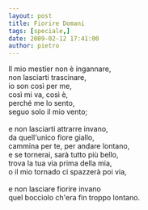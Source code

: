 ```yaml
---
layout: post
title: Fiorire Domani
tags: [speciale,]
date: 2009-02-12 17:41:00
author: pietro
---
```

Il mio mestier non è ingannare,<br/>non lasciarti trascinare,<br/>io son così per me,<br/>così mi va, così è,<br/>perché me lo sento,<br/>seguo solo il mio vento;<br/><br/>e non lasciarti attrarre invano,<br/>da quell'unico fiore giallo,<br/>cammina per te, per andare lontano,<br/>e se tornerai, sarà tutto più bello,<br/>trova la tua via prima della mia,<br/>o il mio tornado ci spazzerà poi via,<br/><br/>e non lasciare fiorire invano<br/>quel bocciolo ch'era fin troppo lontano.
